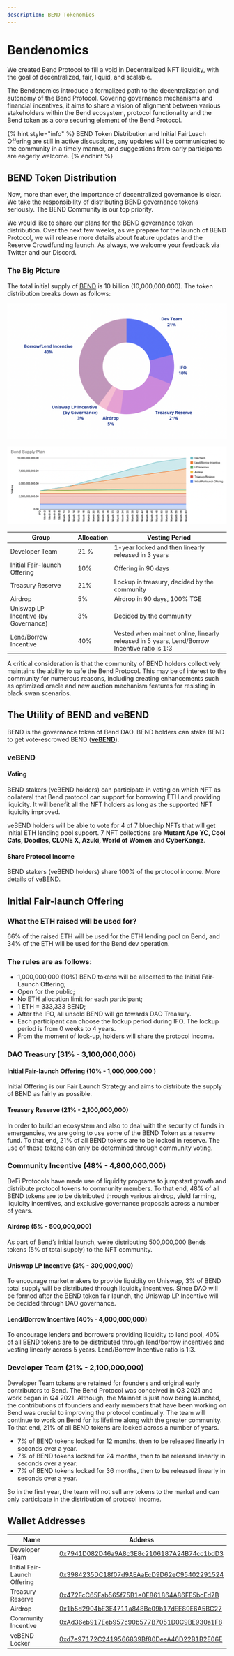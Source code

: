 ```yaml
---
description: BEND Tokenomics
---
```


# Bendenomics

We created Bend Protocol to fill a void in Decentralized NFT liquidity, with the goal of decentralized, fair, liquid, and scalable.

The Bendenomics introduce a formalized path to the decentralization and autonomy of the Bend Protocol. Covering governance mechanisms and financial incentives, it aims to share a vision of alignment between various stakeholders within the Bend ecosystem, protocol functionality and the Bend token as a core securing element of the Bend Protocol.

{% hint style="info" %}
BEND Token Distribution and Initial FairLuach Offering are still in active discussions, any updates will be communicated to the community in a timely manner, and suggestions from early participants are eagerly welcome.
{% endhint %}

## BEND Token Distribution

Now, more than ever, the importance of decentralized governance is clear. We take the responsibility of distributing BEND governance tokens seriously. The BEND Community is our top priority.

We would like to share our plans for the BEND governance token distribution. Over the next few weeks, as we prepare for the launch of BEND Protocol, we will release more details about feature updates and the Reserve Crowdfunding launch. As always, we welcome your feedback via Twitter and our Discord.

### The Big Picture

The total initial supply of [BEND](https://etherscan.io/token/0x0d02755a5700414b26ff040e1de35d337df56218) is 10 billion (10,000,000,000). The token distribution breaks down as follows:

![BEND Token Allocation](<../.gitbook/assets/image (9).png>)

![](<../.gitbook/assets/image (1).png>)

| Group                                | Allocation | Vesting Period                                                                               |
| ------------------------------------ | ---------- | -------------------------------------------------------------------------------------------- |
| Developer Team                       | 21 %       | 1-year locked and then linearly released in 3 years                                          |
| Initial Fair-launch Offering         | 10%        | Offering in 90 days                                                                          |
| Treasury Reserve                     | 21%        | Lockup in treasury, decided by the community                                                 |
| Airdrop                              | 5%         | Airdrop in 90 days, 100% TGE                                                                 |
| Uniswap LP Incentive (by Governance) | 3%         | Decided by the community                                                                     |
| Lend/Borrow Incentive                | 40%        | Vested when mainnet online, linearly released in 5 years, Lend/Borrow Incentive ratio is 1:3 |

A critical consideration is that the community of BEND holders collectively maintains the ability to safe the Bend Protocol. This may be of interest to the community for numerous reasons, including creating enhancements such as optimized oracle and new auction mechanism features for resisting in black swan scenarios.

## The Utility of BEND and veBEND

BEND is the governance token of Bend DAO. BEND holders can stake BEND to get vote-escrowed BEND ([**veBEND**](https://etherscan.io/address/0xd7e97172C2419566839Bf80DeeA46D22B1B2E06E)).

### veBEND

#### Voting

BEND stakers (veBEND holders) can participate in voting on which NFT as collateral that Bend protocol can support for borrowing ETH and providing liquidity. It will benefit all the NFT holders as long as the supported NFT liquidity improved.

veBEND holders will be able to vote for 4 of 7 bluechip NFTs that will get initial ETH lending pool support. 7 NFT collections are **Mutant Ape YC, Cool Cats, Doodles, CLONE X, Azuki, World of Women** and **CyberKongz**.

#### Share Protocol Income

BEND stakers (veBEND holders) share 100% of the protocol income. More details of [veBEND](vote-escrowed-bend-vebend.md).

## Initial Fair-launch Offering

### What the ETH raised will be used for?

66% of the raised ETH will be used for the ETH lending pool on Bend, and 34% of the ETH will be used for the Bend dev operation.

### **The rules are as follows:**

* 1,000,000,000 (10%) BEND tokens will be allocated to the Initial Fair-Launch Offering;
* Open for the public;
* No ETH allocation limit for each participant;
* 1 ETH = 333,333 BEND;
* After the IFO, all unsold BEND will go towards DAO Treasury.
* Each participant can choose the lockup period during IFO. The lockup period is from 0 weeks to 4 years.
* From the moment of lock-up, holders will share the protocol income.

### DAO Treasury (31% - 3,100,000,000)

#### Initial Fair-launch Offering (10% - 1,000,000,000 )

Initial Offering is our Fair Launch Strategy and aims to distribute the supply of BEND as fairly as possible.

#### Treasury Reserve (21% - 2,100,000,000)

In order to build an ecosystem and also to deal with the security of funds in emergencies, we are going to use some of the BEND Token as a reserve fund. To that end, 21% of all BEND tokens are to be locked in reserve. The use of these tokens can only be determined through community voting.

### Community Incentive (48% - 4,800,000,000)

DeFi Protocols have made use of liquidity programs to jumpstart growth and distribute protocol tokens to community members. To that end, 48% of all BEND tokens are to be distributed through various airdrop, yield farming, liquidity incentives, and exclusive governance proposals across a number of years.

#### Airdrop (5% - 500,000,000)

As part of Bend’s initial launch, we’re distributing 500,000,000 Bends tokens (5% of total supply) to the NFT community.

#### Uniswap LP Incentive (3% - 300,000,000)

To encourage market makers to provide liquidity on Uniswap, 3% of BEND total supply will be distributed through liquidity incentives. Since DAO will be formed after the BEND token fair launch, the Uniswap LP Incentive will be decided through DAO governance.

#### Lend/Borrow Incentive (40% - 4,000,000,000)

To encourage lenders and borrowers providing liquidity to lend pool, 40% of all BEND tokens are to be distributed through lend/borrow incentives and vesting linearly across 5 years. Lend/Borrow Incentive ratio is 1:3.

### Developer Team (21% - 2,100,000,000)

Developer Team tokens are retained for founders and original early contributors to Bend. The Bend Protocol was conceived in Q3 2021 and work began in Q4 2021. Although, the Mainnet is just now being launched, the contributions of founders and early members that have been working on Bend was crucial to improving the protocol continually. The team will continue to work on Bend for its lifetime along with the greater community. To that end, 21% of all BEND tokens are locked across a number of years.

* 7% of BEND tokens locked for 12 months, then to be released linearly in seconds over a year.
* 7% of BEND tokens locked for 24 months, then to be released linearly in seconds over a year.
* 7% of BEND tokens locked for 36 months, then to be released linearly in seconds over a year.

So in the first year, the team will not sell any tokens to the market and can only participate in the distribution of protocol income.

## Wallet Addresses

| Name                         | Address                                                                                                               |
| ---------------------------- | --------------------------------------------------------------------------------------------------------------------- |
| Developer Team               | [0x7941D082D46a9A8c3E8c2106187A24B74cc1bdD3](https://etherscan.io/address/0x7941D082D46a9A8c3E8c2106187A24B74cc1bdD3) |
| Initial Fair-Launch Offering | [0x3984235DC18f07d9AEAaEcD9D62eC95402291524](https://etherscan.io/address/0x3984235DC18f07d9AEAaEcD9D62eC95402291524) |
| Treasury Reserve             | [0x472FcC65Fab565f75B1e0E861864A86FE5bcEd7B](https://etherscan.io/address/0x472FcC65Fab565f75B1e0E861864A86FE5bcEd7B) |
| Airdrop                      | [0x1b5d2904bE3E4711a848Be09b17dEE89E6A5BC27](https://etherscan.io/address/0x1b5d2904bE3E4711a848Be09b17dEE89E6A5BC27) |
| Community Incentive          | [0xAd36eb917Eeb957c90b577B7051D0C9BE930a1F8](https://etherscan.io/address/0xAd36eb917Eeb957c90b577B7051D0C9BE930a1F8) |
| veBEND Locker                | [0xd7e97172C2419566839Bf80DeeA46D22B1B2E06E](https://etherscan.io/address/0xd7e97172C2419566839Bf80DeeA46D22B1B2E06E) |
